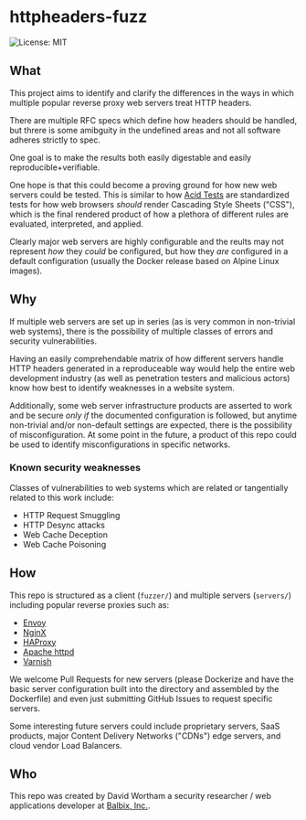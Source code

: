 # httpheaders-fuzz

![License: MIT](https://img.shields.io/github/license/carbonphyber/httpheaders-fuzz?style=for-the-badge)


## What
This project aims to identify and clarify the differences in the ways in which multiple popular reverse proxy web servers treat HTTP headers.

There are multiple RFC specs which define how headers should be handled, but threre is some amibguity in the undefined areas and not all software adheres strictly to spec.

One goal is to make the results both easily digestable and easily reproducible+verifiable.

One hope is that this could become a proving ground for how new web servers could be tested. This is similar to how [Acid Tests](https://www.acidtests.org/) are standardized tests for how web browsers *should* render Cascading Style Sheets ("CSS"), which is the final rendered product of how a plethora of different rules are evaluated, interpreted, and applied.

Clearly major web servers are highly configurable and the reults may not represent *how* they *could* be configured, but how they *are* configured in a default configuration (usually the Docker release based on Alpine Linux images).

## Why
If multiple web servers are set up in series (as is very common in non-trivial web systems), there is the possibility of multiple classes of errors and security vulnerabilities.

Having an easily comprehendable matrix of how different servers handle HTTP headers generated in a reproduceable way would help the entire web development industry (as well as penetration testers and malicious actors) know how best to identify weaknesses in a website system.

Additionally, some web server infrastructure products are asserted to work and be secure *only* *if* the documented configuration is followed, but anytime non-trivial and/or non-default settings are expected, there is the possibility of misconfiguration. At some point in the future, a product of this repo could be used to identify misconfigurations in specific networks.

### Known security weaknesses

Classes of vulnerabilities to web systems which are related or tangentially related to this work include:

  - HTTP Request Smuggling
  - HTTP Desync attacks
  - Web Cache Deception
  - Web Cache Poisoning


## How
This repo is structured as a client (`fuzzer/`) and multiple servers (`servers/`) including popular reverse proxies such as:

  - [Envoy](https://github.com/envoyproxy/envoy)
  - [NginX](https://github.com/nginx/nginx)
  - [HAProxy](https://github.com/haproxy/haproxy)
  - [Apache httpd](https://github.com/apache/httpd)
  - [Varnish](https://varnish-cache.org/)

We welcome Pull Requests for new servers (please Dockerize and have the basic server configuration built into the directory and assembled by the Dockerfile) and even just submitting GitHub Issues to request specific servers.

Some interesting future servers could include proprietary servers, SaaS products, major Content Delivery Networks ("CDNs") edge servers, and cloud vendor Load Balancers.

## Who
This repo was created by David Wortham a security researcher / web applications developer at [Balbix, Inc.](https://www.balbix.com/).

